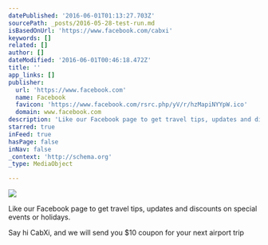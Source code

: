 ```yaml
---
datePublished: '2016-06-01T01:13:27.703Z'
sourcePath: _posts/2016-05-28-test-run.md
isBasedOnUrl: 'https://www.facebook.com/cabxi'
keywords: []
related: []
author: []
dateModified: '2016-06-01T00:46:18.472Z'
title: ''
app_links: []
publisher:
  url: 'https://www.facebook.com'
  name: Facebook
  favicon: 'https://www.facebook.com/rsrc.php/yV/r/hzMapiNYYpW.ico'
  domain: www.facebook.com
description: 'Like our Facebook page to get travel tips, updates and discounts on special events or holidays.'
starred: true
inFeed: true
hasPage: false
inNav: false
_context: 'http://schema.org'
_type: MediaObject

---
```

![](https://the-grid-user-content.s3-us-west-2.amazonaws.com/4b6a6fdd-e188-4758-bdba-aa51f8bca4c7.jpg)

Like our Facebook page to get travel tips, updates and discounts on special events or holidays.

Say hi CabXi, and we will send you $10 coupon for your next airport trip